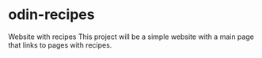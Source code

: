 # odin-recipes
Website with recipes
This project will be a simple website with a main page that links to pages with recipes.
